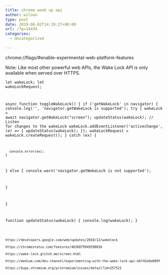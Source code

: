 ```yaml
---
title: chrome weak up api
author: wiloon
type: post
date: 2019-06-02T14:19:27+00:00
url: /?p=14434
categories:
  - Uncategorized

---
```

chrome://flags/#enable-experimental-web-platform-features

Note: Like most other powerful web APIs, the Wake Lock API is only available when served over HTTPS.

<code class="language-javascript line-numbers">let wakeLock;
let wakeLockRequest;

async function toggleWakeLock() {
  if ('getWakeLock' in navigator) {
    console.log('', 'navigator.getWakeLock is supported');
    try {
      wakeLock = await navigator.getWakeLock("screen");
      updateStatus(wakeLock);
      // Listen for changes to the wakeLock
      wakeLock.addEventListener('activechange', (e) => {
        updateStatus(wakeLock);
      });
      wakeLockRequest = wakeLock.createRequest();
    } catch (ex) {

      console.error(ex);
    }
  } else {
    console.warn('navigator.getWakeLock is not supported');

  }

}

function updateStatus(wakeLock) {
  console.log(wakeLock);
}

```

https://developers.google.com/web/updates/2018/12/wakelock
  
https://chromestatus.com/features/4636879949398016
  
https://wake-lock.glitch.me/screen.html

https://medium.com/dev-channel/experimenting-with-the-wake-lock-api-b6f42e0a089f
  
https://bugs.chromium.org/p/chromium/issues/detail?id=257511